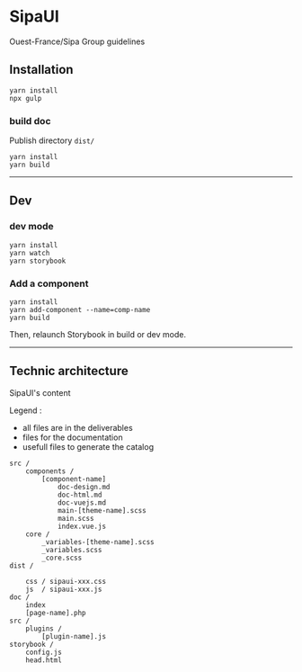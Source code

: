 # SipaUI
Ouest-France/Sipa Group guidelines

## Installation

```
yarn install
npx gulp
```

### build doc

Publish directory `dist/`

```
yarn install
yarn build
```

---

## Dev

### dev mode

```
yarn install
yarn watch
yarn storybook
```

### Add a component

```
yarn install
yarn add-component --name=comp-name
yarn build
```
Then, relaunch Storybook in build or dev mode.

---

## Technic architecture

SipaUI's content

Legend :
- all files are in the deliverables
- files for the documentation
- usefull files to generate the catalog


```
src /
    components /
        [component-name]
            doc-design.md
            doc-html.md
            doc-vuejs.md
            main-[theme-name].scss
            main.scss
            index.vue.js  
    core /
        _variables-[theme-name].scss
        _variables.scss
        _core.scss  
dist /

    css / sipaui-xxx.css
    js  / sipaui-xxx.js
doc /
    index
    [page-name].php
src /
    plugins /
        [plugin-name].js
storybook /
    config.js
    head.html
```
